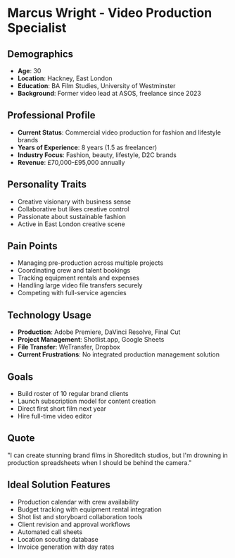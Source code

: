 # Marcus Wright - Video Production Specialist

## Demographics
- **Age**: 30
- **Location**: Hackney, East London
- **Education**: BA Film Studies, University of Westminster
- **Background**: Former video lead at ASOS, freelance since 2023

## Professional Profile
- **Current Status**: Commercial video production for fashion and lifestyle brands
- **Years of Experience**: 8 years (1.5 as freelancer)
- **Industry Focus**: Fashion, beauty, lifestyle, D2C brands
- **Revenue**: £70,000-£95,000 annually

## Personality Traits
- Creative visionary with business sense
- Collaborative but likes creative control
- Passionate about sustainable fashion
- Active in East London creative scene

## Pain Points
- Managing pre-production across multiple projects
- Coordinating crew and talent bookings
- Tracking equipment rentals and expenses
- Handling large video file transfers securely
- Competing with full-service agencies

## Technology Usage
- **Production**: Adobe Premiere, DaVinci Resolve, Final Cut
- **Project Management**: Shotlist.app, Google Sheets
- **File Transfer**: WeTransfer, Dropbox
- **Current Frustrations**: No integrated production management solution

## Goals
- Build roster of 10 regular brand clients
- Launch subscription model for content creation
- Direct first short film next year
- Hire full-time video editor

## Quote
"I can create stunning brand films in Shoreditch studios, but I'm drowning in production spreadsheets when I should be behind the camera."

## Ideal Solution Features
- Production calendar with crew availability
- Budget tracking with equipment rental integration
- Shot list and storyboard collaboration tools
- Client revision and approval workflows
- Automated call sheets
- Location scouting database
- Invoice generation with day rates